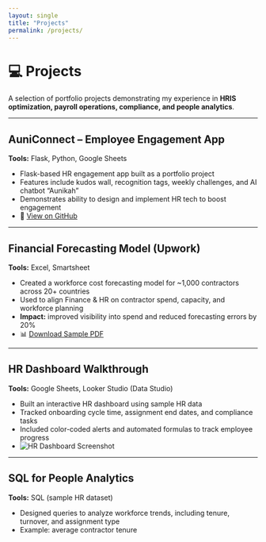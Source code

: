 ```yaml
---
layout: single
title: "Projects"
permalink: /projects/
---
```


# 💻 Projects  

A selection of portfolio projects demonstrating my experience in **HRIS optimization, payroll operations, compliance, and people analytics**.  

---

## AuniConnect – Employee Engagement App  
**Tools:** Flask, Python, Google Sheets  
- Flask-based HR engagement app built as a portfolio project  
- Features include kudos wall, recognition tags, weekly challenges, and AI chatbot “Aunikah”  
- Demonstrates ability to design and implement HR tech to boost engagement  
- 🔗 [View on GitHub](https://github.com/yourrepo/auniconnect)  

---

## Financial Forecasting Model (Upwork)  
**Tools:** Excel, Smartsheet  
- Created a workforce cost forecasting model for ~1,000 contractors across 20+ countries  
- Used to align Finance & HR on contractor spend, capacity, and workforce planning  
- **Impact:** improved visibility into spend and reduced forecasting errors by 20%  
- 📊 [Download Sample PDF](../assets/financial-forecasting-sample.pdf)  

---

## HR Dashboard Walkthrough  
**Tools:** Google Sheets, Looker Studio (Data Studio)  
- Built an interactive HR dashboard using sample HR data  
- Tracked onboarding cycle time, assignment end dates, and compliance tasks  
- Included color-coded alerts and automated formulas to track employee progress  
- ![HR Dashboard Screenshot](../assets/dashboard-sample.png)  

---

## SQL for People Analytics  
**Tools:** SQL (sample HR dataset)  
- Designed queries to analyze workforce trends, including tenure, turnover, and assignment type  
- Example: average contractor tenure
